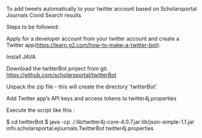 To add tweets automatically to your twitter account based on Scholarsportal Journals Covid Search results

Steps to be followed:

  Apply for a developer account from your twitter account and create a Twitter app(https://learn.g2.com/how-to-make-a-twitter-bot).

  Install JAVA

  Download the twitterBot project from git.  https://github.com/scholarsportal/twitterBot

  Unpack the zip file - this will create the directory 'twitterBot'

  Add Twitter app’s API keys and access tokens to twitter4j.properties

  Execute the script like this :

$ cd twitterBot
$ java -cp ./:lib/twitter4j-core-4.0.7.jar:lib/json-simple-1.1.jar info.scholarsportal.ejournals.TwitterBot twitter4j.properties
